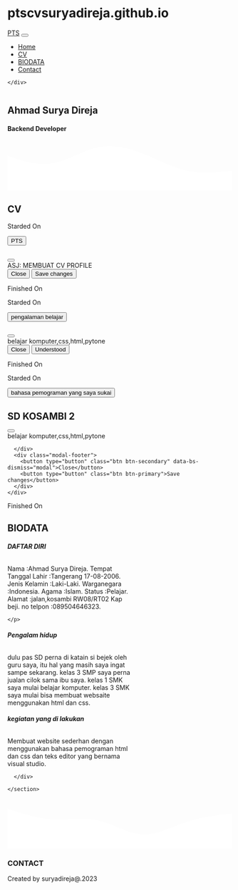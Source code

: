 # ptscvsuryadireja.github.io
<!doctype html>
<html lang="en">
  <head>
    <meta charset="utf-8">
    <meta name="viewport" content="width=device-width, initial-scale=1">
    <title>CV PTS </title>
    <link href="https://cdn.jsdelivr.net/npm/bootstrap@5.3.1/dist/css/bootstrap.min.css" rel="stylesheet" integrity="sha384-4bw+/aepP/YC94hEpVNVgiZdgIC5+VKNBQNGCHeKRQN+PtmoHDEXuppvnDJzQIu9" crossorigin="anonymous"> 
    <link rel="stylesheet" type="text/css" href="app.css"/>
<link rel="stylesheet" href="https://cdnjs.cloudflare.com/ajax/libs/font-awesome/6.4.2/css/all.min.css" integrity="sha512-z3gLpd7yknf1YoNbCzqRKc4qyor8gaKU1qmn+CShxbuBusANI9QpRohGBreCFkKxLhei6S9CQXFEbbKuqLg0DA==" crossorigin="anonymous" referrerpolicy="no-referrer" />
    
    
    
  </head>
  <body>
<nav class="navbar navbar-expand-lg navbar-dark bg-dark">
  <div class="container-fluid">
    <a class="navbar-brand" href="#">PTS</a>
    <button class="navbar-toggler" type="button" data-bs-toggle="collapse" data-bs-target="#navbarSupportedContent" aria-controls="navbarSupportedContent" aria-expanded="false" aria-label="Toggle navigation">
      <span class="navbar-toggler-icon"></span>
    </button>
    <div class="collapse navbar-collapse" id="navbarSupportedContent">
      <ul class="navbar-nav me-auto mb-2 mb-lg-0">
        <li class="nav-item">
          <a class="nav-link " aria-current="page" href="#">Home</a>
        </li>
        <li class="nav-item">
          <a class="nav-link" href="#biodata">CV</a>
        <li class="nav-item">
          <a class="nav-link" href="#achievement">BIODATA</a>
        <li class="nav-item">
          <a class="nav-link" href="#contact">Contact</a>
        </li>
      </ul>
    
    </div>
  </div>
</nav>
<section>
  <div class="container">
    <div class="profile">
    <img class="rounded-circle avatar" src="assets/img/avatar.jpg" alt=""/>
    <h2>Ahmad Surya Direja</h2>
    <h4>Backend Developer</h4>
</div>
  </div>
</section>
<svg xmlns="http://www.w3.org/2000/svg" viewBox="0 0 1440 320"><path fill="#ffffff" fill-opacity="1" d="M0,96L48,112C96,128,192,160,288,144C384,128,480,64,576,42.7C672,21,768,43,864,80C960,117,1056,171,1152,192C1248,213,1344,203,1392,197.3L1440,192L1440,320L1392,320C1344,320,1248,320,1152,320C1056,320,960,320,864,320C768,320,672,320,576,320C480,320,384,320,288,320C192,320,96,320,48,320L0,320Z"></path></svg>
    <script src="https://cdn.jsdelivr.net/npm/bootstrap@5.3.1/dist/js/bootstrap.bundle.min.js" integrity="sha384-HwwvtgBNo3bZJJLYd8oVXjrBZt8cqVSpeBNS5n7C8IVInixGAoxmnlMuBnhbgrkm" crossorigin="anonymous"></script>
    <section id="biodata" class="biodata">
      <h1 class="text-center">CV</h1>
<div class="container text-center">
  <div class="row">
    <div class="col-sm">
<!-- Button trigger modal -->
<p class="text-center">Starded On</p>
<button type="button" class="btn btn-primary" data-bs-toggle="modal" data-bs-target="#exampleModal">
  PTS 
</button>

<!-- Modal -->
<div class="modal fade" id="exampleModal" tabindex="-1" aria-labelledby="exampleModalLabel" aria-hidden="true">
  <div class="modal-dialog">
    <div class="modal-content">
      <div class="modal-header">
        <h1 class="modal-title fs-5" id="exampleModalLabel"></h1>
        <button type="button" class="btn-close" data-bs-dismiss="modal" aria-label="Close"></button>
      </div>
      <div class="modal-body">
        ASJ: MEMBUAT CV PROFILE
      </div>
      <div class="modal-footer">
        <button type="button" class="btn btn-secondary" data-bs-dismiss="modal">Close</button>
        <button type="button" class="btn btn-primary">Save changes</button>
      </div>
    </div>
  </div>
</div>
<p class="text-center">Finished On</p>
    </div>
    <div class="col-sm">
<!-- Button trigger modal -->
<p class="text-center">Starded On</p>
<button type="button" class="btn btn-primary" data-bs-toggle="modal" data-bs-target="#staticBackdrop">
    pengalaman belajar
</button>

<!-- Modal -->
<div class="modal fade" id="staticBackdrop" data-bs-backdrop="static" data-bs-keyboard="false" tabindex="-1" aria-labelledby="staticBackdropLabel" aria-hidden="true">
  <div class="modal-dialog">
    <div class="modal-content">
      <div class="modal-header">
        <h1 class="modal-title fs-5" id="staticBackdropLabel"></h1>
        <button type="button" class="btn-close" data-bs-dismiss="modal" aria-label="Close"></button>
      </div>
      <div class="modal-body">
         belajar komputer,css,html,pytone
      </div>
      <div class="modal-footer">
        <button type="button" class="btn btn-secondary" data-bs-dismiss="modal">Close</button>
        <button type="button" class="btn btn-primary">Understood</button>
      </div>
    </div>
  </div>
</div>
<p class="text-center">Finished On</p>
    </div>
    <div class="col-sm">
<!-- Button trigger modal -->
<p class="text-center">Starded On</p>
<button type="button" class="btn btn-primary" data-bs-toggle="modal" data-bs-target="#exampleModal">
  bahasa pemograman yang saya sukai
</button>
<!-- Modal -->
<div class="modal fade" id="staticBackdrop" data-bs-backdrop="static" data-bs-keyboard="false" tabindex="-1" aria-labelledby="staticBackdropLabel" aria-hidden="true">
  <div class="modal-dialog">
    <div class="modal-content">
      <div class="modal-header">
        <h1 class="modal-title fs-5" id="staticBackdropLabel">SD KOSAMBI 2</h1>
        <button type="button" class="btn-close" data-bs-dismiss="modal" aria-label="Close"></button>
      </div>
      <div class="modal-body">
        belajar komputer,css,html,pytone
        
      </div>
      <div class="modal-footer">
        <button type="button" class="btn btn-secondary" data-bs-dismiss="modal">Close</button>
        <button type="button" class="btn btn-primary">Save changes</button>
      </div>
    </div>
  </div>
</div>
<p class="text-center">Finished On</p>
    </div>
    </section>
    <section id="achievement" class="achievement">
      <div class="container">
  <h1 class="text-center">BIODATA</h1>
<div class="container text-center">
  <div class="row">
    <div class="col">
<div class="card mx-auto" style="width: 18rem;">
  <div class="card-body">
    <h5 class="card-title">DAFTAR DIRI</h5>
    <h6 class="card-subtitle mb-2 text-body-secondary"></h6>
    <p class="card-text">
    Nama                        :Ahmad Surya Direja.
    Tempat Tanggal Lahir        :Tangerang 17-08-2006.
    Jenis Kelamin               :Laki-Laki.
    Warganegara                 :Indonesia.
    Agama                       :Islam.
    Status                      :Pelajar.
    Alamat                      :jalan,kosambi RW08/RT02 Kap beji.
    no telpon                   :089504646323.
    
    
    
    
    </p>

  </div>
</div>
    </div>
    <div class="col">
<div class="card mx-auto" style="width: 18rem;">
  <div class="card-body">
    <h5 class="card-title">Pengalam hidup</h5>
    <h6 class="card-subtitle mb-2 text-body-secondary"></h6>
    <p class="card-text">dulu pas SD perna di katain si bejek oleh guru saya, itu hal yang masih saya ingat sampe sekarang.
    kelas 3 SMP saya perna jualan cilok sama ibu saya.
    kelas 1 SMK saya mulai belajar komputer.
    kelas 3 SMK saya mulai bisa membuat websaite menggunakan html dan css.</p>

  </div>
</div>
    </div>
    <div class="col">
<div class="card mx-auto" style="width: 18rem;">
  <div class="card-body">
    <h5 class="card-title">kegiatan yang di lakukan</h5>
    <h6 class="card-subtitle mb-2 text-body-secondary"></h6>
    <p class="card-text">Membuat website sederhan dengan menggunakan bahasa pemograman html dan css dan teks editor yang bernama visual studio.</p>

  </div>
</div>
    </div>
  </div>
</div>
        
      </div>
      
    </section>
<svg xmlns="http://www.w3.org/2000/svg" viewBox="0 0 1440 320"><path fill="#ffffff" fill-opacity="1" d="M0,64L48,80C96,96,192,128,288,133.3C384,139,480,117,576,138.7C672,160,768,224,864,229.3C960,235,1056,181,1152,149.3C1248,117,1344,107,1392,101.3L1440,96L1440,320L1392,320C1344,320,1248,320,1152,320C1056,320,960,320,864,320C768,320,672,320,576,320C480,320,384,320,288,320C192,320,96,320,48,320L0,320Z"></path></svg>
<section id="contact"class="footer">
  <h1 class="text-center">CONTACT</h1>
  <div class="container text-center">
    <a href="https://instagram.com/direjasurya?utm_source=qr&igshid=MzNlNGNkZWQ4Mg=="><i class="fa-brands fa-instagram"></i></a>
    <a href=""><i class="fa-brands fa-telegram"></i></a>
    <p class="text-center">Created by suryadireja@.2023</p>
    
  </div>
  
</section>
  </body>
</html>
